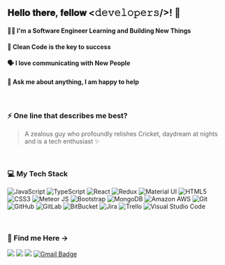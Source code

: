 ## 𝐇𝐞𝐥𝐥𝐨 𝐭𝐡𝐞𝐫𝐞, 𝐟𝐞𝐥𝐥𝐨𝐰 **<𝚍𝚎𝚟𝚎𝚕𝚘𝚙𝚎𝚛𝚜/>!** 👋


#### 👨‍💻 I'm a Software Engineer Learning and Building New Things
#### 🤫 Clean Code is the key to success
#### 🗣️ I love communicating with New People
#### 💬 Ask me about anything, I am happy to help

&nbsp; 

### ⚡ One line that describes me best?
  >A zealous guy who profoundly relishes Cricket, daydream at nights and is a tech enthusiast ✨


&nbsp;

### 💻 My Tech Stack 

![JavaScript](https://img.shields.io/badge/-JavaScript-black?style=flat-square&logo=javascript)
![TypeScript](https://img.shields.io/badge/Typescript-%23007ACC.svg?style=flat-square&logo=typescript&logoColor=white)
![React](https://img.shields.io/badge/-React-black?style=flat-square&logo=react)
![Redux](https://img.shields.io/badge/-Redux-purple?style=flat-square&logo=Redux)
![Material UI](https://img.shields.io/badge/-MaterialUI-FFD371?style==flat-square&logo=material-ui&logoColor=white)
![HTML5](https://img.shields.io/badge/-HTML5-E34F26?style=flat-square&logo=html5&logoColor=white)
![CSS3](https://img.shields.io/badge/-CSS3-1572B6?style=flat-square&logo=css3)
![Meteor JS](https://img.shields.io/badge/MeteorJS-334756?style==flat-square&logo=meteor&logoColor=white)
![Bootstrap](https://img.shields.io/badge/-Bootstrap-EEEEEE?style=flat-square&logo=bootstrap)
![MongoDB](https://img.shields.io/badge/-MongoDB-black?style=flat-square&logo=mongodb)
![Amazon AWS](https://img.shields.io/badge/Amazon%20AWS-035397?style=flat-square&logo=amazon-aws)
![Git](https://img.shields.io/badge/-Git-FFEBC9?style=flat-square&logo=git)
![GitHub](https://img.shields.io/badge/-GitHub-181717?style=flat-square&logo=github)
![GitLab](https://img.shields.io/badge/-GitLab-F1E9E5?style=flat-square&logo=gitlab)
![BitBucket](https://img.shields.io/badge/-BitBucket-darkblue?style=flat-square&logo=bitbucket)
![Jira](https://img.shields.io/badge/-Jira-035397?style=flat-square&logo=jira)
![Trello](https://img.shields.io/badge/-Trello-black?style=flat-square&logo=trello)
![Visual Studio Code](https://img.shields.io/badge/VisualStudioCode-141E61.svg?style==flat-square&logo=visual-studio-code&logoColor=white)


&nbsp;

### 🔗 Find me Here ->

[<img src="https://img.shields.io/badge/Dhairya_Bhatia-%230077B5.svg?&style=flat-square&logo=linkedin&logoColor=white" />](https://www.linkedin.com/in/dhairya-bhatia/)
[<img src="https://img.shields.io/badge/Hashnode-2962FF?style=flat-square&logo=hashnode&logoColor=white" />](https://hashnode.com/@dhairya-bhatia)
[<img src = "https://img.shields.io/badge/Dhairya_Bhatia-1ca0f1.svg?&style=flat-square&labelColor=1ca0f1&logo=twitter&logoColor=white">](https://twitter.com/DhairyaBhatia16)
[![Gmail Badge](https://img.shields.io/badge/-dhairyabhatia@gmail.com-c14438?style=flat-square&logo=Gmail&logoColor=white&link=mailto:dhairyabhatia@gmail.com)](mailto:dhairyabhatia@gmail.com)


